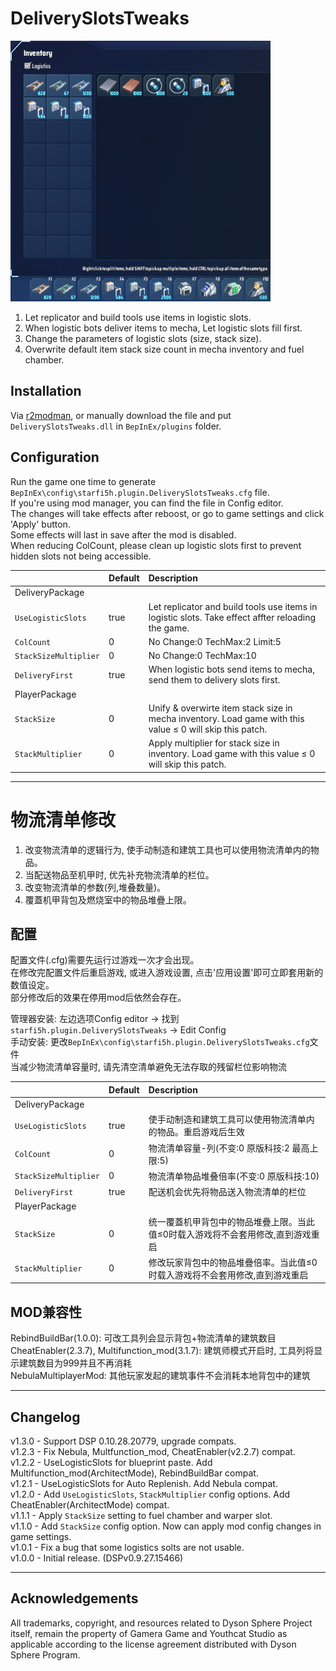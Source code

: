 # DeliverySlotsTweaks

![demo](https://raw.githubusercontent.com/starfi5h/DSP_Mod/dev/DeliverySlotsTweaks/img/demo1.jpg)

1. Let replicator and build tools use items in logistic slots.
2. When logistic bots deliver items to mecha, Let logistic slots fill first.   
3. Change the parameters of logistic slots (size, stack size).  
4. Overwrite default item stack size count in mecha inventory and fuel chamber.  

## Installation
Via [r2modman](https://dsp.thunderstore.io/package/ebkr/r2modman/), or manually download the file and put `DeliverySlotsTweaks.dll` in `BepInEx/plugins` folder.

## Configuration

Run the game one time to generate `BepInEx\config\starfi5h.plugin.DeliverySlotsTweaks.cfg` file.  
If you're using mod manager, you can find the file in Config editor.  
The changes will take effects after reboost, or go to game settings and click 'Apply' button.  
Some effects will last in save after the mod is disabled.  
When reducing ColCount, please clean up logistic slots first to prevent hidden slots not being accessible.  

| | Default | Description |
| :----- | :------ | :---------- |
| DeliveryPackage | | |
| `UseLogisticSlots`     | true | Let replicator and build tools use items in logistic slots. Take effect affter reloading the game. |
| `ColCount`             | 0    | No Change:0 TechMax:2 Limit:5 |
| `StackSizeMultiplier`  | 0    | No Change:0 TechMax:10 |
| `DeliveryFirst`        | true | When logistic bots send items to mecha, send them to delivery slots first. |
| PlayerPackage | | |
| `StackSize`            | 0    | Unify & overwirte item stack size in mecha inventory. Load game with this value ≤ 0 will skip this patch. |
| `StackMultiplier`      | 0    | Apply multiplier for stack size in inventory. Load game with this value ≤ 0 will skip this patch. |

----

# 物流清单修改

1. 改变物流清单的逻辑行为, 使手动制造和建筑工具也可以使用物流清单内的物品。  
2. 当配送物品至机甲时, 优先补充物流清单的栏位。  
3. 改变物流清单的参数(列,堆叠数量)。  
4. 覆蓋机甲背包及燃烧室中的物品堆疊上限。  

## 配置   
配置文件(.cfg)需要先运行过游戏一次才会出现。  
在修改完配置文件后重启游戏, 或进入游戏设置, 点击'应用设置'即可立即套用新的数值设定。  
部分修改后的效果在停用mod后依然会存在。   

管理器安装: 左边选项Config editor -> 找到`starfi5h.plugin.DeliverySlotsTweaks` -> Edit Config  
手动安装: 更改`BepInEx\config\starfi5h.plugin.DeliverySlotsTweaks.cfg`文件  
当减少物流清单容量时, 请先清空清单避免无法存取的残留栏位影响物流  

| | Default | Description |
| :----- | :------ | :---------- |
| DeliveryPackage | | |
| `UseLogisticSlots`     | true | 使手动制造和建筑工具可以使用物流清单内的物品。重启游戏后生效 |
| `ColCount`             | 0    | 物流清单容量-列(不变:0 原版科技:2 最高上限:5) |
| `StackSizeMultiplier`  | 0    | 物流清单物品堆叠倍率(不变:0 原版科技:10) |
| `DeliveryFirst`        | true | 配送机会优先将物品送入物流清单的栏位 |
| PlayerPackage | | |
| `StackSize`            | 0    | 统一覆蓋机甲背包中的物品堆疊上限。当此值≤0时载入游戏将不会套用修改,直到游戏重启 |
| `StackMultiplier`      | 0    | 修改玩家背包中的物品堆疊倍率。当此值≤0时载入游戏将不会套用修改,直到游戏重启 |

## MOD兼容性
RebindBuildBar(1.0.0): 可改工具列会显示背包+物流清单的建筑数目  
CheatEnabler(2.3.7), Multifunction_mod(3.1.7): 建筑师模式开启时, 工具列将显示建筑数目为999并且不再消耗  
NebulaMultiplayerMod: 其他玩家发起的建筑事件不会消耗本地背包中的建筑  

----

## Changelog

v1.3.0 - Support DSP 0.10.28.20779, upgrade compats.  
v1.2.3 - Fix Nebula, Multfunction_mod, CheatEnabler(v2.2.7) compat.  
v1.2.2 - UseLogisticSlots for blueprint paste. Add Multifunction_mod(ArchitectMode), RebindBuildBar compat.  
v1.2.1 - UseLogisticSlots for Auto Replenish. Add Nebula compat.  
v1.2.0 - Add `UseLogisticSlots`, `StackMultiplier` config options. Add CheatEnabler(ArchitectMode) compat.  
v1.1.1 - Apply `StackSize` setting to fuel chamber and warper slot.  
v1.1.0 - Add `StackSize` config option. Now can apply mod config changes in game settings.  
v1.0.1 - Fix a bug that some logistics  solts are not usable.  
v1.0.0 - Initial release. (DSPv0.9.27.15466)  

----

## Acknowledgements
All trademarks, copyright, and resources related to Dyson Sphere Project itself, remain the property of Gamera Game and Youthcat Studio as applicable according to the license agreement distributed with Dyson Sphere Program.  
